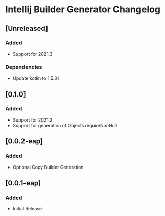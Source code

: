 <!-- Keep a Changelog guide -> https://keepachangelog.com -->

# Intellij Builder Generator Changelog

## [Unreleased]
### Added
- Support for 2021.3

### Dependencies
- Update kotlin to 1.5.31

## [0.1.0]
### Added
- Support for 2021.2
- Support for generation of Objects.requireNonNull

## [0.0.2-eap]
### Added
- Optional Copy Builder Generation

## [0.0.1-eap]
### Added
- Initial Release